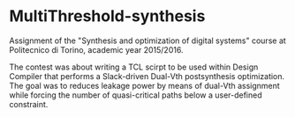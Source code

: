 # MultiThreshold-synthesis
Assignment of the "Synthesis and optimization of digital systems" course at Politecnico di Torino, academic year 2015/2016. 

The contest was about writing a TCL scirpt to be used within Design Compiler that performs a Slack-driven Dual-Vth postsynthesis
optimization. 
The goal was to reduces leakage power by means of dual-Vth assignment while forcing the number of quasi-critical paths below a user-defined constraint.
